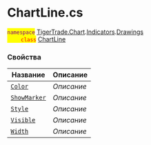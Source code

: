 
# ChartLine.cs
<mark style="color:purple;">`namespace`</mark> [TigerTrade.Chart](../../../../TigerTrade.Chart.md).[Indicators](../../../../TigerTrade.Chart/Indicators.md).[Drawings](../../../../TigerTrade.Chart/Indicators/Drawings.md)  
<mark style="color:red;">&nbsp;&nbsp;&nbsp;&nbsp;&nbsp;&nbsp;&nbsp;&nbsp;`class`</mark> [ChartLine](../ChartLine.cs.md)

### Свойства
| Название | Описание |
| --- | --- |
| [`Color`](./Свойства/Color.md) | *Описание* |
| [`ShowMarker`](./Свойства/ShowMarker.md) | *Описание* |
| [`Style`](./Свойства/Style.md) | *Описание* |
| [`Visible`](./Свойства/Visible.md) | *Описание* |
| [`Width`](./Свойства/Width.md) | *Описание* |
